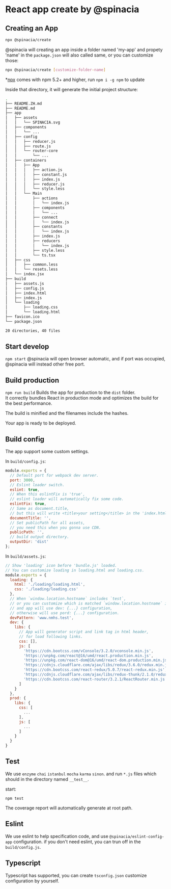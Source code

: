 # React app create by @spinacia

## Creating an App

``` bash
npx @spinacia/create
```
@spinacia will creating an app inside a folder named 'my-app' and propety 'name' in the `package.json` will also called same, or you can customize those:

``` bash
npx @spinacia/create [customize-folder-name]
```

*[npx](https://medium.com/@maybekatz/introducing-npx-an-npm-package-runner-55f7d4bd282b) comes with npm 5.2+ and higher, run ```npm i -g npm``` to update


Inside that directory, it will generate the initial project structure:

```bash
.
├── README.ZH.md
├── README.md
├── app
│   ├── assets
│   │   └── SPINACIA.svg
│   ├── components
│   │   └── ...
│   ├── config
│   │   ├── reducer.js
│   │   ├── route.js
│   │   └── router-core
│   │       └── ...
│   ├── containers
│   │   ├── App
│   │   │   ├── action.js
│   │   │   ├── constant.js
│   │   │   ├── index.js
│   │   │   ├── reducer.js
│   │   │   └── style.less
│   │   └── Main
│   │       ├── actions
│   │       │   └── index.js
│   │       ├── components
│   │       │   └── ...
│   │       ├── connect
│   │       │   └── index.js
│   │       ├── constants
│   │       │   └── index.js
│   │       ├── index.js
│   │       ├── reducers
│   │       │   └── index.js
│   │       ├── style.less
│   │       └── ts.tsx
│   ├── css
│   │   ├── common.less
│   │   └── resets.less
│   └── index.jsx
├── build
│   ├── assets.js
│   ├── config.js
│   ├── index.html
│   ├── index.js
│   └── loading
│       ├── loading.css
│       └── loading.html
├── favicon.ico
└── package.json

20 directories, 40 files
```

## Start develop

``` npm start ```
@spinacia will open browser automatic, and if port was occupied, @spinacia will instead other free port.


## Build production

``` npm run build ```
Builds the app for production to the `dist` folder.<br>
It correctly bundles React in production mode and optimizes the build for the best performance.

The build is minified and the filenames include the hashes.<br>

Your app is ready to be deployed.


## Build config

The app support some custom settings.

In `build/config.js`:

```js
module.exports = {
  // Default port for webpack dev server.
  port: 3000,
  // Eslint loader switch.
  eslint: true,
  // When this eslintFix is 'true',
  // eslint loader will automatically fix some code.
  eslintFix: true,
  // Same as document.title,
  // but this will write <title>your setting</title> in the 'index.html'.
  documentTitle: '',
  // Set publicPath for all assets,
  // you need this when you gonna use CDN.
  publicPath: '',
  // build output directory.
  outputDir: 'dist'
};

```

In `build/assets.js`:

```js
// Show 'loading' icon before 'bundle.js' loaded.
// You can customize loading in loading.html and loading.css.
module.exports = {
  loading: {
    html: './loading/loading.html',
    css: './loading/loading.css'
  },
  // When `window.location.hostname` includes `test`,
  // or you can customize which is matched `window.location.hostname` in the `devPattern`,
  // and app will use dev: {...} configuration,
  // otherwise will use pord: {...} configuration.
  devPattern: 'www.nmhs.test',
  dev: {
    libs: {
      // App will generator script and link tag in html header,
      // for load following links.
      css: [],
      js: [
        'https://cdn.bootcss.com/vConsole/3.2.0/vconsole.min.js',
        'https://unpkg.com/react@16/umd/react.production.min.js',
        'https://unpkg.com/react-dom@16/umd/react-dom.production.min.js',
        'https://cdnjs.cloudflare.com/ajax/libs/redux/3.6.0/redux.min.js',
        'https://cdn.bootcss.com/react-redux/5.0.7/react-redux.min.js',
        'https://cdnjs.cloudflare.com/ajax/libs/redux-thunk/2.1.0/redux-thunk.min.js',
        'https://cdn.bootcss.com/react-router/3.2.1/ReactRouter.min.js',
      ]
    }
  },
  prod: {
    libs: {
      css: [
        ...
      ],
      js: [
        ...
      ]
    }
  }
}

```


## Test

We use `enzyme` `chai` `istanbul` `mocha` `karma` `sinon`.
and run `*.js` files which should in the directory named `__test__`.

start:

``` npm test ```

The coverage report will automatically generate at root path.


## Eslint

We use eslint to help specification code, and use `@spinacia/eslint-config-app` configuration.
if you don't need eslint, you can trun off in the `build/config.js`.


## Typescript

Typescript has supported, you can create `tsconfig.json` customize configuration by yourself.

